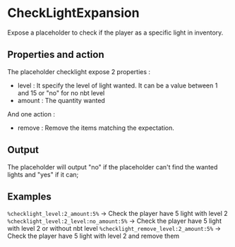 
# CheckLightExpansion

Expose a placeholder to check if the player as a specific light in inventory.

## Properties and action

The placeholder checklight expose 2 properties :
- level : It specify the level of light wanted. It can be a value between 1 and 15 or "no" for no nbt level
- amount : The quantity wanted

And one action :
- remove : Remove the items matching the expectation.

## Output

The placeholder will output "no" if the placeholder can't find the wanted lights and "yes" if it can;

## Examples

`%checklight_level:2_amount:5%` -> Check the player have 5 light with level 2
`%checklight_level:2_level:no_amount:5%` -> Check the player have 5 light with level 2 or without nbt level
`%checklight_remove_level:2_amount:5%` -> Check the player have 5 light with level 2 and remove them
